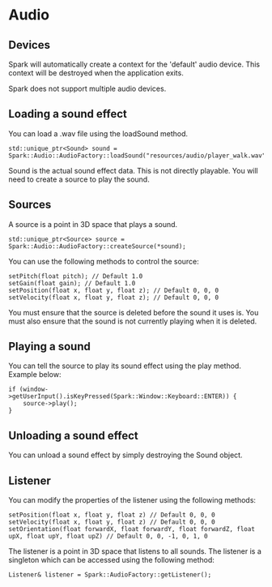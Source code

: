 # Audio

## Devices

Spark will automatically create a context for the 'default' audio device.
This context will be destroyed when the application exits.

Spark does not support multiple audio devices.

## Loading a sound effect

You can load a .wav file using the loadSound method.
```
std::unique_ptr<Sound> sound = Spark::Audio::AudioFactory::loadSound("resources/audio/player_walk.wav");
```

Sound is the actual sound effect data. This is not directly playable. You will need to create a source to play the sound.

## Sources

A source is a point in 3D space that plays a sound.

```
std::unique_ptr<Source> source = Spark::Audio::AudioFactory::createSource(*sound);
```

You can use the following methods to control the source:
```
setPitch(float pitch); // Default 1.0
setGain(float gain); // Default 1.0
setPosition(float x, float y, float z); // Default 0, 0, 0
setVelocity(float x, float y, float z); // Default 0, 0, 0
```

You must ensure that the source is deleted before the sound it uses is.
You must also ensure that the sound is not currently playing when it is deleted.

## Playing a sound

You can tell the source to play its sound effect using the play method.
Example below:

```
if (window->getUserInput().isKeyPressed(Spark::Window::Keyboard::ENTER)) {
	source->play();
}
```

## Unloading a sound effect

You can unload a sound effect by simply destroying the Sound object.

## Listener

You can modify the properties of the listener using the following methods:
```
setPosition(float x, float y, float z) // Default 0, 0, 0
setVelocity(float x, float y, float z) // Default 0, 0, 0
setOrientation(float forwardX, float forwardY, float forwardZ, float upX, float upY, float upZ) // Default 0, 0, -1, 0, 1, 0
```

The listener is a point in 3D space that listens to all sounds.
The listener is a singleton which can be accessed using the following method:
```
Listener& listener = Spark::AudioFactory::getListener();
```
